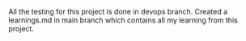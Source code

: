 All the testing for this project is done in devops branch.
Created a learnings.md in main branch which contains all my learning from this project.

